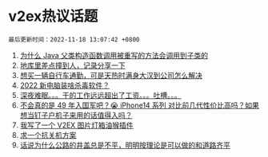 # v2ex热议话题

`最后更新时间：2022-11-18 13:07:42 +0800`

1. [为什么 Java 父类构造函数调用被重写的方法会调用到子类的](https://www.v2ex.com/t/895919)
1. [地库里差点撞到人，记录分享一下](https://www.v2ex.com/t/896102)
1. [想买一辆自行车通勤，可是天热时满身大汉到公司怎么解决](https://www.v2ex.com/t/895959)
1. [2022 新电脑装啥杀毒软件？](https://www.v2ex.com/t/896092)
1. [深夜难眠。。。干的工作远远超出了工资。。。吐槽。。。](https://www.v2ex.com/t/896087)
1. [不会真的是 49 年入国军吧？😭
iPhone14 系列 对比前几代性价比高吗？如果想当钉子户机子来用的话值得入吗？](https://www.v2ex.com/t/896132)
1. [我写了一个 V2EX 图片灯箱油猴插件](https://www.v2ex.com/t/895946)
1. [求一个抗关机方案](https://www.v2ex.com/t/895993)
1. [话说为什么公路的井盖总是不平，明明按理论是可以做的和道路齐平](https://www.v2ex.com/t/896118)

